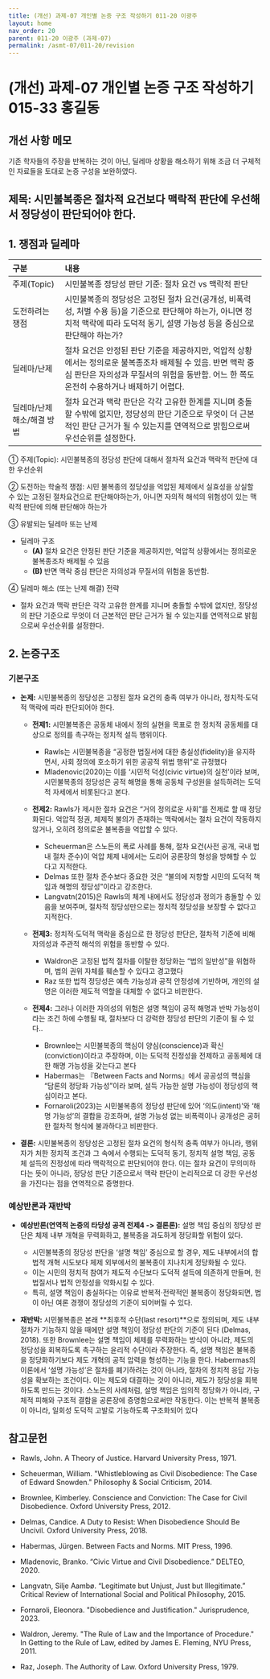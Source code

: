 ```yaml
---
title: (개선) 과제-07 개인별 논증 구조 작성하기 011-20 이광주
layout: home
nav_order: 20
parent: 011-20 이광주 (과제-07)
permalink: /asmt-07/011-20/revision
---
```


# (개선) 과제-07 개인별 논증 구조 작성하기 015-33 홍길동 

## 개선 사항 메모

기존 학자들의 주장을 반복하는 것이 아닌, 딜레마 상황을 해소하기 위해 조금 더 구체적인 자료들을 토대로 논증 구성을 보완하였다.  

## 제목: 시민불복종은 절차적 요건보다 맥락적 판단에 우선해서 정당성이 판단되어야 한다. 

## 1. 쟁점과 딜레마

| 구분 | 내용 |
|:---|:---|
| 주제(Topic) | 시민불복종 정당성 판단 기준: 절차 요건 vs 맥락적 판단 |
| 도전하려는 쟁점 | 시민불복종의 정당성은 고정된 절차 요건(공개성, 비폭력성, 처벌 수용 등)을 기준으로 판단해야 하는가, 아니면 정치적 맥락에 따라 도덕적 동기, 설명 가능성 등을 중심으로 판단해야 하는가? |
| 딜레마/난제 | 절차 요건은 안정된 판단 기준을 제공하지만, 억압적 상황에서는 정의로운 불복종조차 배제될 수 있음. 반면 맥락 중심 판단은 자의성과 무질서의 위험을 동반함. 어느 한 쪽도 온전히 수용하거나 배제하기 어렵다. |
| 딜레마/난제 해소/해결 방법 | 절차 요건과 맥락 판단은 각각 고유한 한계를 지니며 충돌할 수밖에 없지만, 정당성의 판단 기준으로 무엇이 더 근본적인 판단 근거가 될 수 있는지를 연역적으로 밝힘으로써 우선순위를 설정한다. |

① 주제(Topic): 시민불복종의 정당성 판단에 대해서 절차적 요건과 맥락적 판단에 대한 우선순위 

② 도전하는 학술적 쟁점: 시민 불복종의 정당성을 억압된 체제에서 실효성을 상실할 수 있는 고정된 절차요건으로 판단해야하는가, 아니면 자의적 해석의 위험성이 있는 맥락적 판단에 의해 판단해야 하는가


③ 유발되는 딜레마 또는 난제

- 딜레마 구조
  - **(A)** 절차 요건은 안정된 판단 기준을 제공하지만, 억압적 상황에서는 정의로운 불복종조차 배제될 수 있음
  - **(B)** 반면 맥락 중심 판단은 자의성과 무질서의 위험을 동반함. 

④ 딜레마 해소 (또는 난제 해결) 전략

- 절차 요건과 맥락 판단은 각각 고유한 한계를 지니며 충돌할 수밖에 없지만, 정당성의 판단 기준으로 무엇이 더 근본적인 판단 근거가 될 수 있는지를 연역적으로 밝힘으로써 우선순위를 설정한다.

## 2. 논증구조

### 기본구조

- **논제:** 시민불복종의 정당성은 고정된 절차 요건의 충족 여부가 아니라, 정치적·도덕적 맥락에 따라 판단되어야 한다.
  - **전제1:** 시민불복종은 공동체 내에서 정의 실현을 목표로 한 정치적 공동체를 대상으로 정의를 촉구하는 정치적 설득 행위이다.
    - Rawls는 시민불복종을 “공정한 법질서에 대한 충실성(fidelity)을 유지하면서, 사회 정의에 호소하기 위한 공공적 위법 행위”로 규정했다
	- Mladenovic(2020)는 이를 ‘시민적 덕성(civic virtue)의 실천’이라 보며, 시민불복종의 정당성은 공적 해명을 통해 공동체 구성원을 설득하려는 도덕적 자세에서 비롯된다고 본다.

  - **전제2:** Rawls가 제시한 절차 요건은 “거의 정의로운 사회”를 전제로 할 때 정당화된다. 억압적 정권, 체제적 불의가 존재하는 맥락에서는 절차 요건이 작동하지 않거나, 오히려 정의로운 불복종을 억압할 수 있다.
    - Scheuerman은 스노든의 폭로 사례를 통해, 절차 요건(사전 공개, 국내 법 내 절차 준수)이 억압 체제 내에서는 도리어 공론장의 형성을 방해할 수 있다고 지적한다.
    - Delmas 또한 절차 준수보다 중요한 것은 “불의에 저항할 시민의 도덕적 책임과 해명의 정당성”이라고 강조한다.
    - Langvatn(2015)은 Rawls의 체계 내에서도 정당성과 정의가 충돌할 수 있음을 보여주며, 절차적 정당성만으로는 정치적 정당성을 보장할 수 없다고 지적한다.

  - **전제3:** 정치적·도덕적 맥락을 중심으로 한 정당성 판단은, 절차적 기준에 비해 자의성과 주관적 해석의 위험을 동반할 수 있다.
      - Waldron은 고정된 법적 절차를 이탈한 정당화는 “법의 일반성”을 위협하며, 법의 권위 자체를 훼손할 수 있다고 경고했다
      - Raz 또한 법적 정당성은 예측 가능성과 공적 안정성에 기반하며, 개인의 설명은 이러한 제도적 역할을 대체할 수 없다고 비판한다.

  - **전제4:**  그러나 이러한 자의성의 위험은 설명 책임이 공적 해명과 반박 가능성이라는 조건 하에 수행될 때, 절차보다 더 강력한 정당성 판단의 기준이 될 수 있다..
      - Brownlee는 시민불복종의 핵심이 양심(conscience)과 확신(conviction)이라고 주장하며, 이는 도덕적 진정성을 전제하고 공동체에 대한 해명 가능성을 갖는다고 본다
      - Habermas는 『Between Facts and Norms』에서 공공성의 핵심을 “담론의 정당화 가능성”이라 보며, 설득 가능한 설명 가능성이 정당성의 핵심이라고 본다.
      - Fornaroli(2023)는 시민불복종의 정당성 판단에 있어 ‘의도(intent)’와 ‘해명 가능성’의 결합을 강조하며, 설명 가능성 없는 비폭력이나 공개성은 공허한 절차적 형식에 불과하다고 비판한다.

- **결론:** 시민불복종의 정당성은 고정된 절차 요건의 형식적 충족 여부가 아니라, 행위자가 처한 정치적 조건과 그 속에서 수행되는 도덕적 동기, 정치적 설명 책임, 공동체 설득의 진정성에 따라 맥락적으로 판단되어야 한다. 이는 절차 요건이 무의미하다는 뜻이 아니라, 정당성 판단 기준으로서 맥락 판단이 논리적으로 더 강한 우선성을 가진다는 점을 연역적으로 증명한다.

### 예상반론과 재반박

- **예상반론(연역적 논증의 타당성 공격 전제4 -> 결론론):** 설명 책임 중심의 정당성 판단은 체제 내부 개혁을 무력화하고, 불복종을 과도하게 정당화할 위험이 있다.
  - 시민불복종의 정당성 판단을 ‘설명 책임’ 중심으로 할 경우, 제도 내부에서의 합법적 개혁 시도보다 체제 외부에서의 불복종이 지나치게 정당화될 수 있다.
  - 이는 시민의 정치적 참여가 제도적 수단보다 도덕적 설득에 의존하게 만들며, 헌법질서나 법적 안정성을 약화시킬 수 있다.
  - 특히, 설명 책임이 충실하다는 이유로 반복적·전략적인 불복종이 정당화되면, 법이 아닌 여론 경쟁이 정당성의 기준이 되어버릴 수 있다.
  
- **재반박:** 시민불복종은 본래 **최후적 수단(last resort)**으로 정의되며, 제도 내부 절차가 기능하지 않을 때에만 설명 책임이 정당성 판단의 기준이 된다 (Delmas, 2018). 또한 
Brownlee는 설명 책임이 체제를 무력화하는 방식이 아니라, 제도의 정당성을 회복하도록 촉구하는 윤리적 수단이라 주장한다. 즉, 설명 책임은 불복종을 정당화하기보다 제도 개혁의 공적 압력을 형성하는 기능을 한다. Habermas의 이론에서 ‘설명 가능성’은 절차를 폐기하려는 것이 아니라, 절차의 정치적 응답 가능성을 확보하는 조건이다. 이는 제도와 대결하는 것이 아니라, 제도가 정당성을 회복하도록 만드는 것이다. 스노든의 사례처럼, 설명 책임은 임의적 정당화가 아니라, 구체적 피해와 구조적 결함을 공론장에 증명함으로써만 작동한다. 이는 반복적 불복종이 아니라, 일회성 도덕적 고발로 기능하도록 구조화되어 있다

## 참고문헌

- Rawls, John. A Theory of Justice. Harvard University Press, 1971.

- Scheuerman, William. "Whistleblowing as Civil Disobedience: The Case of Edward Snowden." Philosophy & Social Criticism, 2014.

- Brownlee, Kimberley. Conscience and Conviction: The Case for Civil Disobedience. Oxford University Press, 2012.

- Delmas, Candice. A Duty to Resist: When Disobedience Should Be Uncivil. Oxford University Press, 2018.

- Habermas, Jürgen. Between Facts and Norms. MIT Press, 1996.

- Mladenovic, Branko. “Civic Virtue and Civil Disobedience.” DELTEO, 2020.

- Langvatn, Silje Aambø. “Legitimate but Unjust, Just but Illegitimate.” Critical Review of International Social and Political Philosophy, 2015.

- Fornaroli, Eleonora. "Disobedience and Justification." Jurisprudence, 2023.

- Waldron, Jeremy. "The Rule of Law and the Importance of Procedure." In Getting to the Rule of Law, edited by James E. Fleming, NYU Press, 2011.

- Raz, Joseph. The Authority of Law. Oxford University Press, 1979.